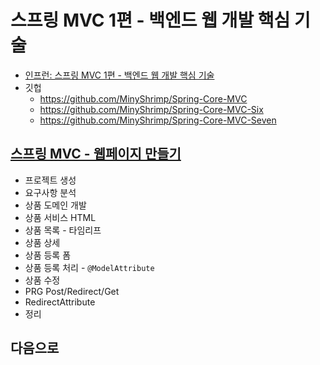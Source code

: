 # 스프링 MVC 1편 - 백엔드 웹 개발 핵심 기술
* [인프런: 스프링 MVC 1편 - 백엔드 웹 개발 핵심 기술](https://www.inflearn.com/course/%EC%8A%A4%ED%94%84%EB%A7%81-mvc-1/)
* 깃헙
    * https://github.com/MinyShrimp/Spring-Core-MVC
    * https://github.com/MinyShrimp/Spring-Core-MVC-Six
    * https://github.com/MinyShrimp/Spring-Core-MVC-Seven

## [스프링 MVC - 웹페이지 만들기](./강의/7강)
* 프로젝트 생성
* 요구사항 분석
* 상품 도메인 개발
* 상품 서비스 HTML
* 상품 목록 - 타임리프
* 상품 상세
* 상품 등록 폼
* 상품 등록 처리 - `@ModelAttribute`
* 상품 수정
* PRG Post/Redirect/Get
* RedirectAttribute
* 정리

## 다음으로
